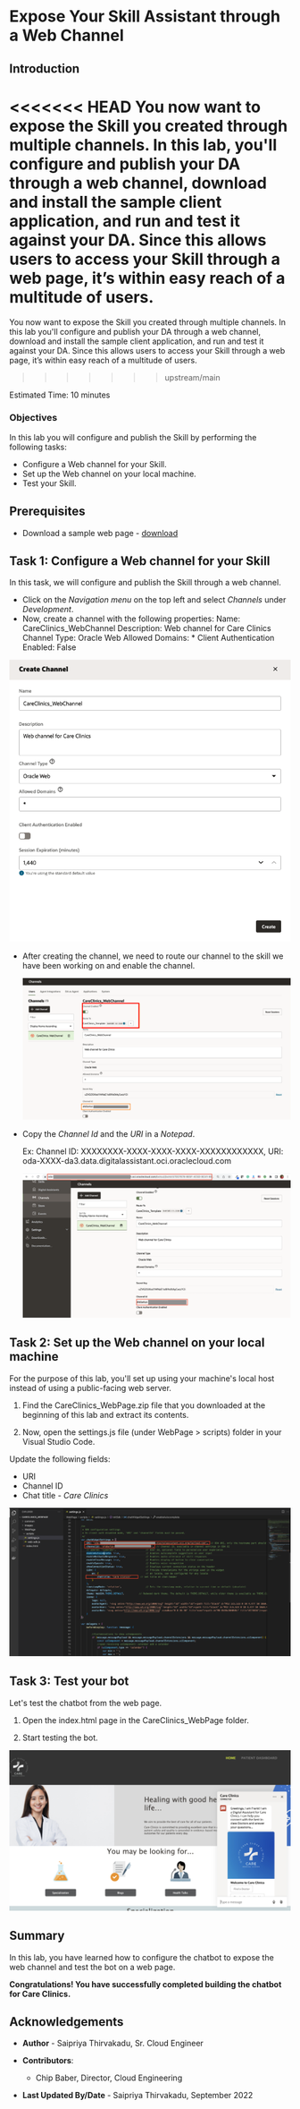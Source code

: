 ﻿# Expose Your Skill Assistant through a Web Channel

## Introduction

<<<<<<< HEAD
You now want to expose the Skill you created through multiple channels. In this lab, you'll configure and publish your DA through a web channel, download and install the sample client application, and run and test it against your DA. Since this allows users to access your Skill through a web page, it’s within easy reach of a multitude of users. 
=======
You now want to expose the Skill you created through multiple channels. In this lab you'll configure and publish your DA through a web channel, download and install the sample client application, and run and test it against your DA. Since this allows users to access your Skill through a web page, it’s within easy reach of a multitude of users. 
>>>>>>> upstream/main

Estimated Time: 10 minutes

### Objectives

In this lab you will configure and publish the Skill by performing the following tasks: 

- Configure a Web channel for your Skill.
- Set up the Web channel on your local machine.
- Test your Skill.

## Prerequisites

- Download a sample web page - <a href="https://objectstorage.us-ashburn-1.oraclecloud.com/p/Ei1_2QRw4M8tQpk59Qhao2JCvEivSAX8MGB9R6PfHZlqNkpkAcnVg4V3-GyTs1_t/n/c4u04/b/livelabsfiles/o/oci-library/CareClinics_WebPage.zip">download</a> 

## Task 1: Configure a Web channel for your Skill

In this task, we will configure and publish the Skill through a web channel. 

- Click on the *Navigation menu* on the top left and select *Channels* under *Development*. 
- Now, create a channel with the following properties: 
  Name: CareClinics_WebChannel
  Description: Web channel for Care Clinics
  Channel Type: Oracle Web
  Allowed Domains: *
  Client Authentication Enabled: False

 ![Create a Web channel](images/create-web-channel.png " ")

- After creating the channel, we need to route our channel to the skill we have been working on and enable the channel.

  ![Route to a Skill](images/route-to-skill.png " ")

- Copy the *Channel Id* and the *URI* in a *Notepad*. 

  Ex: Channel ID: XXXXXXXX-XXXX-XXXX-XXXX-XXXXXXXXXXXX, URI: oda-XXXX-da3.data.digitalassistant.oci.oraclecloud.com

  ![Copy URI and Channel ID](images/copy-url-and-channel-id.png " ")


## Task 2: Set up the Web channel on your local machine

For the purpose of this lab, you'll set up using your machine's local host instead of using a public-facing web server. 

1. Find the CareClinics_WebPage.zip file that you downloaded at the beginning of this lab and extract its contents.

2. Now, open the settings.js file (under WebPage > scripts) folder in your Visual Studio Code.  

  Update the following fields: 

  - URI
  - Channel ID
  - Chat title - *Care Clinics*

  ![Update the Settings in the Code](images/update-settings.png " ")


## Task 3: Test your bot

Let's test the chatbot from the web page.

1. Open the index.html page in the CareClinics_WebPage folder.

2. Start testing the bot.

 ![Test the bot](images/test-bot.png " ")

## Summary

In this lab, you have learned how to configure the chatbot to expose the web channel and test the bot on a web page. 

**Congratulations! You have successfully completed building the chatbot for Care Clinics.**

## Acknowledgements

* **Author** - Saipriya Thirvakadu, Sr. Cloud Engineer
* **Contributors**:
    * Chip Baber, Director, Cloud Engineering

* **Last Updated By/Date** - Saipriya Thirvakadu, September 2022


